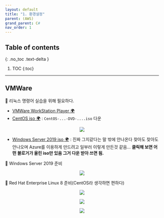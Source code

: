 ```yaml
---
layout: default
title: "1. 환경설정"
parent: (AWS)
grand_parent: C#
nav_order: 1
---
```


## Table of contents
{: .no_toc .text-delta }

1. TOC
{:toc}

---

## VMWare

🧊 리눅스 명령어 실습을 위해 필요하다.

* [VMWare WorkStation Player 🌍](https://www.vmware.com/kr/products/workstation-player/workstation-player-evaluation.html)
* [CentOS iso 🌍](https://www.centos.org/download/) : `CentOS-...-DVD-....iso` 다운

<p align="center">
  <img src="https://taehyungs-programming-blog.github.io/blog/assets/images/csharp/aws/aws-1-3.png"/>
</p>

* [Windows Server 2019 iso 🌍](https://techcommunity.microsoft.com/t5/windows-server-for-it-pro/accessing-trials-and-kits-for-windows-server-eval-center/m-p/3361205) : 진짜 그지같다는 말 밖에 안나온다 찾아도 찾아도 안나오며 Azure를 이용하게 만드려고 일부러 이렇게 만든것 같음... **클릭해 보면 어떤 블로거가 올린 iso만 있음 그거 다운 받아 쓰면 됨.**

🧊 Windows Server 2019 준비

<p align="center">
  <img src="https://taehyungs-programming-blog.github.io/blog/assets/images/csharp/aws/aws-1-1.png"/>
</p>

🧊 Red Hat Enterprise Linux 8 준비(CentOS라 생각하면 편하다)

<p align="center">
  <img src="https://taehyungs-programming-blog.github.io/blog/assets/images/csharp/aws/aws-1-2.png"/>
</p>

<p align="center">
  <img src="https://taehyungs-programming-blog.github.io/blog/assets/images/csharp/aws/aws-1-5.png"/>
</p>

<p align="center">
  <img src="https://taehyungs-programming-blog.github.io/blog/assets/images/csharp/aws/aws-1-6.png"/>
</p>
